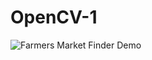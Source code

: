 # OpenCV-1
![Farmers Market Finder Demo](https://media.giphy.com/media/1VFJMYI6u7z30F3GGY/giphy.gif)
